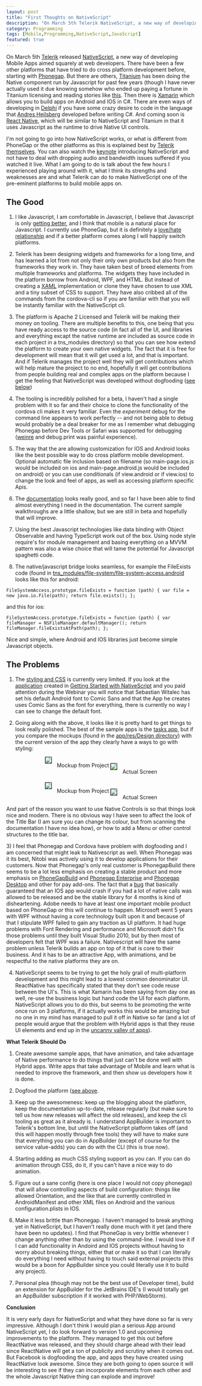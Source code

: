```yaml
---
layout: post
title: "First Thoughts on NativeScript"
description: "On March 5th Telerik NativeScript, a new way of developing Mobile Apps aimed squarely at web developers.  There have been a few other platforms that have tried to do cross platform development before ..."
category: Programming
tags: [Mobile,Programming,NativeScript,JavaScript]
featured: true
---
```



On March 5th [Telerik](http://www.telerik.com/) released [NativeScript](https://nativescript.org), a new way of developing
Mobile Apps aimed squarely at web developers.  There have been a few other platforms that have tried to do cross platform
development before, starting with [Phonegap](http://phonegap.com/).  But there are others, 
[Titanium](http://www.appcelerator.com/titanium/) has been doing the Native component run by Javascript for past few years (though
I have never actually used it due knowing somehow who ended up paying a fortune in Titanium licensing and reading stories
like [this](http://arstechnica.com/information-technology/2012/09/when-free-isnt-developer-accuses-tool-vendor-of-extorting-customer/).
Then there is [Xamarin](http://xamarin.com/) which allows you to build apps on Android and IOS in C#.  There
are even ways of developing in [Delphi](https://www.embarcadero.com/products/rad-studio/firemonkey) if you have some
crazy desire to code in the language that [Andres Hejlsberg](http://en.wikipedia.org/wiki/Anders_Hejlsberg) developed before
writing C#.  And coming soon is [React Native](https://www.youtube.com/watch?v=KVZ-P-ZI6W4), which will be similar to 
NativeScript and Titanium in that it uses Javascript as the runtime to drive Native UI controls.

I'm not going to go into how NativeScript works, or what is different from PhoneGap or the other platforms as this
is explained best by [Telerik themselves](https://www.nativescript.org/blog/nativescript-first-public-release).  You can also 
watch the [keynote](https://www.youtube.com/watch?v=8hr4E9eodS4&feature=youtu.be) introducing NativeScript
and not have to deal with dropping audio and bandwidth issues suffered if you watched it live.  What I am going to do
is talk about the few hours I experienced playing around with it, what I think its strengths and weaknesses are and 
what Telerik can do to make NativeScript one of the pre-eminent platforms to build mobile apps on.

## The Good ##

1. I like Javascript, I am comfortable in Javascript, I believe that Javascript is only [getting better](https://github.com/lukehoban/es6features),
and I think that mobile is a natural place for Javascript.  I currently use PhoneGap, but it is definitely a [love/hate
relationship](/programming/2015/02/21/lessons-learned-from-5-years-of-phonegapcordova-development/) and if a better
platform comes along I will happily switch platforms.

2. Telerik has been designing widgets and frameworks for a long time, and has learned a lot from not only their only
own products but also from the frameworks they work in.  They have taken best of breed elements from multiple frameworks
and platforms.  The widgets they have included in the platform borrow from Android, WPF, and HTML.  But instead of 
creating a [XAML](https://msdn.microsoft.com/en-us/library/ms752059%28v=vs.110%29.aspx) implementation or clone they
have chosen to use XML and a tiny subset of CSS to support.  They have also cribbed all of the commands from the
cordova-cli so if you are familiar with that you will be instantly familiar with the NativeScript cli.

3. The platform is Apache 2 Licensed and Telerik will be making their money on tooling.  There are multiple benefits to
this, one being that you have ready access to the source code (in fact all of the UI, and libraries and everything excapt
the native runtime are included as source code in each project in a tns_modules directory) so that you can see how
extend the platform to create your own native widgets.  The fact that it is free for development will mean that it 
will get used a lot, and that is important.   And if Telerik manages the project well they will get contributions which
will help mature the project to no end, hopefully it will get contributions from people building real and complex apps
on the platform because I get the feeling that NativeScript was developed without dogfooding ([see below](#dogfooding))

4. The tooling is incredibly polished for a beta, I haven't had a single problem with it so far and their choice to clone
the functionality of the cordova cli makes it very familiar.  Even the *experiment* debug for the command line appears to work
perfectly -- and not being able to debug would probably be a deal breaker for me as I remember what debugging 
Phonegap before Dev Tools or Safari was supported for debugging ([weinre](http://people.apache.org/~pmuellr/weinre-docs/latest/) 
and debug.print was painful experience).
 
5. The way that the are allowing customization for IOS and Android looks like the best possible way to do cross platform
mobile development.   Optional automatic file inclusion based on filename (so main-page.ios.js would be included
on ios and main-page.android.js would be included on android) or you can use conditionals (if view.android or
if view.ios) to change the look and feel of apps, as well as accessing platform specific Apis.

6. The [documentation](http://docs.nativescript.org/) looks really good, and so far I have been able to find almost everything
I need in the documentation.  The current sample walkthroughs are a little shallow, but we are still in beta and hopefully
that will improve.

7. Using the best Javascript technologies like data binding with Object Observable and having TypeScript work out of the
 box.  Using node style require's for module management and basing everything on a MVVM pattern was also a wise choice 
 that will tame the potential for Javascript spaghetti code. 

8. The native/javascript bridge looks seamless, for example the FileExists code (found in 
[tns_modules/file-system/file-system-access.android](https://github.com/NativeScript/cross-platform-modules/blob/master/file-system/file-system-access.android.ts)
looks like this for android:
   
``FileSystemAccess.prototype.fileExists = function (path) {
    var file = new java.io.File(path);
    return file.exists();
};``

and this for ios:

``FileSystemAccess.prototype.fileExists = function (path) {
    var fileManager = NSFileManager.defaultManager();
    return fileManager.fileExistsAtPath(path);
};``

Nice and simple, where Android and IOS libraries just become simple Javascript objects.

## The Problems ##

1) The [styling and CSS](http://docs.nativescript.org/styling) is currently very limited.  If you look at the 
[application](http://developer.telerik.com/wp-content/uploads/2015/01/SignUpForm.png) 
created in [Getting Started with NativeScript](http://developer.telerik.com/featured/getting-started-nativescript/)
and you paid attention during the Webinar you will notice that Sebastian Witalec has set his default
Android font to Comic Sans and that the App he creates uses Comic Sans as the font for everything, there is 
currently no way I can see to change the default font.

2) Going along with the above, it looks like it is pretty hard to get things to look really polished.  The best
of the sample apps is the [tasks app](https://github.com/tjvantoll/sample-Tasks), but if you compare the mockups
(found in the [app/res/Design directory](https://github.com/tjvantoll/sample-Tasks/tree/master/app/app/res/Design))
with the current version of the app they clearly have a ways to go with styling:

<div style="text-align: center">
    <div style="display:inline-block">
        <img src="/img/nativescript/tasks-mockup.jpg" style="border: 1px solid #000; margin: 0 10px 10px 0">
        Mockup from Project
    </div>
    <div style="display:inline-block; vertical-align: top">
        <img src="/img/nativescript/tasks.jpg" style="border: 1px solid #000; margin: 0 10px 10px 0">
        <span style="margin-top: 31px; display: inline-block">
            Actual Screen
        </span>
    </div>
    <div style="height: 20px">&nbsp;</div>
    <div style="display:inline-block">
            <img src="/img/nativescript/edit-tasks-mockup.jpg" style="border: 1px solid #000; margin: 0 10px 10px 0">
            Mockup from Project
        </div>
        <div style="display:inline-block; vertical-align: top">
            <img src="/img/nativescript/edit-tasks.jpg" style="border: 1px solid #000; margin: 0 10px 10px 0">
            <span style="margin-top: 31px; display: inline-block">
                Actual Screen
            </span>
    </div>
</div>

And part of the reason you want to use Native Controls is so that things look nice and modern.  There is no obvious
way I have seen to affect the look of the Title Bar (I am sure you can change its colour, but from scanning the documentation
I have no idea how), or how to add a Menu or other control structures to the title bar.

<a name="dogfooding"></a>3) I feel that Phonegap and Cordova have problem with dogfooding and I am
concerned that might leak to Nativescript as well.  When Phonegap was it its best, Nitobi was actively using
it to develop applications for their customers.  Now that Phonegap's only real customer is PhonegapBuild there
seems to be a lot less emphasis on creating a stable product and more emphasis on [PhoneGapBuild](https://build.phonegap.com/)
and [Phonegap Enterprise](http://enterprise.phonegap.com/) and [Phonegap Desktop](http://phonegap.com/blog/2015/03/02/phonegap-app-desktop-0-1-2/)
and other for pay add-ons.  The fact that a [bug](https://issues.apache.org/jira/browse/CB-8002) that basically guaranteed 
that an IOS app would crash if you had a lot of native calls was allowed to be released and be the stable library
for 4 months is kind of disheartening.  Adobe needs to have at least one important mobile product based on PhoneGap
or this will continue to happen.  Microsoft went 5 years with WPF without having a core technology built upon it
and because of that I stipulate WPF failed to gain any traction as UI platform.  It had huge problems with Font Rendering and
performance and Microsoft didn't fix those problems until they built Visual Studio 2010, but by then most of
developers felt that WPF was a failure.  Nativescript will have the same problem unless Telerik builds an app on
top of it that is core to their business.  And it has to be an attractive App, with animations, and be respectful to
the native platforms they are on.

4) NativeScript seems to be trying to get the holy grail of multi-platform development and this might lead
to a lowest common denominator UI.  ReactNative has specifically stated that they don't see code reuse between
the UI's.  This is what Xamarin has been saying from day one as well, re-use the business logic but hand code
the UI for each platform.  NativeScript allows you to do this, but seems to be promoting the write once run
on 3 platforms, if it actually works this would be amazing but no one in my mind has managed to pull it off
in Native so far (and a lot of people would argue that the problem with Hybrid apps is that they reuse UI elements 
and end up in the [uncanny valley of apps](http://martinfowler.com/bliki/CrossPlatformMobile.html)).

**What Telerik Should Do**

1. Create awesome sample apps, that have animation, and take advantage of Native performance to do things
that just can't be done well with Hybrid apps.  Write apps that take advantage of Mobile and learn what is
needed to improve the framework, and then show us developers how it is done.

2. Dogfood the platform ([see above](#dogfooding).

3. Keep up the awesomeness:  keep up the blogging about the platform, keep the documentation up-to-date,
release regularly (but make sure to tell us how new releases will affect the old releases), and keep the
cli tooling as great as it already is.  I understand AppBuilder is important to Telerik's bottom line, but until
the NativeScript platform takes off (and this will happen mostly through free tools) they will have to make
sure that everything you can do in AppBuilder (except of course for the service value-adds) you can do with the CLI (this
is true now).

4. Starting adding as much CSS styling support as you can.  If you can do animation through CSS, do it, 
if you can't have a nice way to do animation.

5. Figure out a sane config (here is one place I would not copy phonegap) that will allow controlling aspects of
build configuration: things like allowed Orientation, and the like that are currently controlled in AndroidManifest
  and other XML files on Android and the various configuration.plists in IOS.  
  
6. Make it less brittle than Phonegap.  I haven't managed to break anything yet in NativeScript, but I haven't
really done much with it yet (and there have been no updates).  I find that PhoneGap is very brittle whenever
I change anything other than by using the command-line.  I would love it if I can add functionality in Andoird
and IOS projects without having to worry about breaking things, either that or make it so that I can literally
do everything I need without having to touch said external projects (this would be a boon for AppBuilder since
you could literally use it to build any project).

7. Personal plea (though may not be the best use of Developer time), build an extension for AppBuilder 
for the JetBrains IDE's (I would totally get an AppBuilder subscription if it worked with PHP/WebStorm). 
 
**Conclusion**

It is very early days for NativeScript and what they have done so far is very impressive.  Although I don't
think I would plan a serious App around NativeScript yet, I do look forward to version 1.0 and upcoming improvements
to the platform.  They managed to get this out before ReactNative was released, and they should charge ahead with
their lead since ReactNative will get a ton of publicity and scrutiny when it comes out.  But Facebook is dogfooding
the app, and apps they have created using ReactNative look awesome.  Since they are both going to open source it will be
interesting to see if they can incorporate elements from each other and the whole Javascript Native thing can explode
and improve!
 


